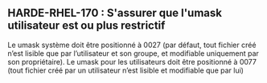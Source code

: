 ## HARDE-RHEL-170 : S'assurer que l'umask utilisateur est ou plus restrictif

Le umask système doit être positionné à 0027 (par défaut, tout fichier créé n’est lisible que par l’utilisateur et son groupe, et modifiable uniquement par son propriétaire).
Le umask pour les utilisateurs doit être positionné à 0077 (tout fichier créé par un utilisateur n’est lisible et modifiable que par lui)

